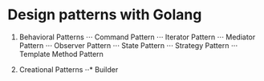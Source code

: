 
# Design patterns with Golang


1. Behavioral Patterns
⋅⋅⋅ Command Pattern
⋅⋅⋅ Iterator Pattern
⋅⋅⋅ Mediator Pattern
⋅⋅⋅ Observer Pattern
⋅⋅⋅ State Pattern
⋅⋅⋅ Strategy Pattern
⋅⋅⋅ Template Method Pattern

2. Creational Patterns
⋅⋅*  Builder
